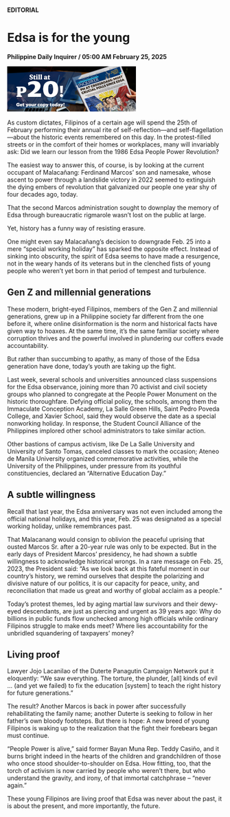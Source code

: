 **EDITORIAL**

# Edsa is for the young

****Philippine Daily Inquirer / 05:00 AM February 25, 2025****

![Image](https://raw.githubusercontent.com/github-jl14/scrapy_api/refs/heads/main/images/editorial02252025.png)

As custom dictates, Filipinos of a certain age will spend the 25th of February performing their annual rite of self-reflection—and self-flagellation—about the historic events remembered on this day. In the protest-filled streets or in the comfort of their homes or workplaces, many will invariably ask: Did we learn our lesson from the 1986 Edsa People Power Revolution?

The easiest way to answer this, of course, is by looking at the current occupant of Malacañang: Ferdinand Marcos’ son and namesake, whose ascent to power through a landslide victory in 2022 seemed to extinguish the dying embers of revolution that galvanized our people one year shy of four decades ago, today.

That the second Marcos administration sought to downplay the memory of Edsa through bureaucratic rigmarole wasn’t lost on the public at large.

Yet, history has a funny way of resisting erasure.

One might even say Malacañang’s decision to downgrade Feb. 25 into a mere “special working holiday” has sparked the opposite effect. Instead of sinking into obscurity, the spirit of Edsa seems to have made a resurgence, not in the weary hands of its veterans but in the clenched fists of young people who weren’t yet born in that period of tempest and turbulence.

## Gen Z and millennial generations

These modern, bright-eyed Filipinos, members of the Gen Z and millennial generations, grew up in a Philippine society far different from the one before it, where online disinformation is the norm and historical facts have given way to hoaxes. At the same time, it’s the same familiar society where corruption thrives and the powerful involved in plundering our coffers evade accountability.

But rather than succumbing to apathy, as many of those of the Edsa generation have done, today’s youth are taking up the fight.

Last week, several schools and universities announced class suspensions for the Edsa observance, joining more than 70 activist and civil society groups who planned to congregate at the People Power Monument on the historic thoroughfare. Defying official policy, the schools, among them the Immaculate Conception Academy, La Salle Green Hills, Saint Pedro Poveda College, and Xavier School, said they would observe the date as a special nonworking holiday. In response, the Student Council Alliance of the Philippines implored other school administrators to take similar action.

Other bastions of campus activism, like De La Salle University and University of Santo Tomas, canceled classes to mark the occasion; Ateneo de Manila University organized commemorative activities, while the University of the Philippines, under pressure from its youthful constituencies, declared an “Alternative Education Day.”

## A subtle willingness

Recall that last year, the Edsa anniversary was not even included among the official national holidays, and this year, Feb. 25 was designated as a special working holiday, unlike remembrances past.

That Malacanang would consign to oblivion the peaceful uprising that ousted Marcos Sr. after a 20-year rule was only to be expected. But in the early days of President Marcos’ presidency, he had shown a subtle willingness to acknowledge historical wrongs. In a rare message on Feb. 25, 2023, the President said: “As we look back at this fateful moment in our country’s history, we remind ourselves that despite the polarizing and divisive nature of our politics, it is our capacity for peace, unity, and reconciliation that made us great and worthy of global acclaim as a people.”

Today’s protest themes, led by aging martial law survivors and their dewy-eyed descendants, are just as piercing and urgent as 39 years ago: Why do billions in public funds flow unchecked among high officials while ordinary Filipinos struggle to make ends meet? Where lies accountability for the unbridled squandering of taxpayers’ money?

## Living proof

Lawyer Jojo Lacanilao of the Duterte Panagutin Campaign Network put it eloquently: “We saw everything. The torture, the plunder, [all] kinds of evil … (and yet we failed) to fix the education [system] to teach the right history for future generations.”

The result? Another Marcos is back in power after successfully rehabilitating the family name; another Duterte is seeking to follow in her father’s own bloody footsteps. But there is hope: A new breed of young Filipinos is waking up to the realization that the fight their forebears began must continue.

“People Power is alive,” said former Bayan Muna Rep. Teddy Casiño, and it burns bright indeed in the hearts of the children and grandchildren of those who once stood shoulder-to-shoulder on Edsa. How fitting, too, that the torch of activism is now carried by people who weren’t there, but who understand the gravity, and irony, of that immortal catchphrase – “never again.”

These young Filipinos are living proof that Edsa was never about the past, it is about the present, and more importantly, the future.